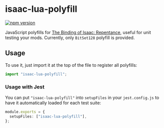 # isaac-lua-polyfill

[![npm version](https://img.shields.io/npm/v/isaac-lua-polyfill.svg)](https://www.npmjs.com/package/isaac-lua-polyfill)

JavaScript polyfills for [The Binding of Isaac: Repentance](https://store.steampowered.com/app/1426300/The_Binding_of_Isaac_Repentance/), useful for unit testing your mods.
Currently, only `BitSet128` polyfill is provided.

## Usage

To use it, just import it at the top of the file to register all polyfills:

```ts
import "isaac-lua-polyfill";
```

### Usage with Jest

You can put `"isaac-lua-polyfill"` into `setupFiles` in your `jest.config.js` to have it automatically loaded for each test suite:

```ts
module.exports = {
  setupFiles: ["isaac-lua-polyfill"],
};
```
